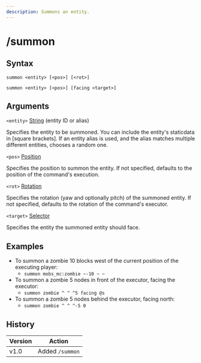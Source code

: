 ```yaml
---
description: Summons an entity.
---
```


# /summon

## Syntax

`summon <entity> [<pos>] [<rot>]`

`summon <entity> [<pos>] [facing <target>]`

## Arguments

`<entity>` [String](../data-types.md#string) (entity ID or alias)

Specifies the entity to be summoned. You can include the entity's staticdata in \[square brackets]. If an entity alias is used, and the alias matches multiple different entities, chooses a random one.

`<pos>` [Position](../data-types.md#position)

Specifies the position to summon the entity. If not specified, defaults to the position of the command's execution.

`<rot>` [Rotation](../data-types.md#rotation)

Specifies the rotation (yaw and optionally pitch) of the summoned entity. If not specified, defaults to the rotation of the command's executor.

`<target>` [Selector](../target-selectors.md)

Specifies the entity the summoned entity should face.

## Examples

* To summon a zombie 10 blocks west of the current position of the executing player:
  * `summon mobs_mc:zombie ~-10 ~ ~`
* To summon a zombie 5 nodes in front of the executor, facing the executor:
  * `summon zombie ^ ^ ^5 facing @s`
* To summon a zombie 5 nodes behind the executor, facing north:
  * `summon zombie ^ ^ ^-5 0`

## History

<table data-full-width="false"><thead><tr><th>Version</th><th>Action</th></tr></thead><tbody><tr><td>v1.0</td><td>Added <code>/summon</code></td></tr></tbody></table>
